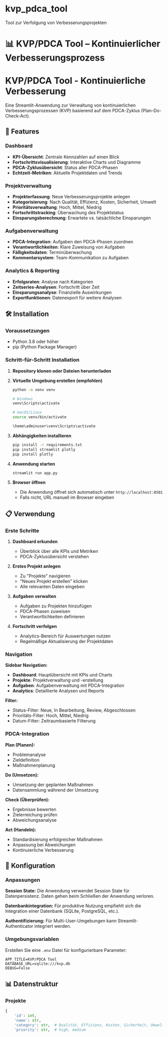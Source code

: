 # kvp_pdca_tool
Tool zur Verfolgung von Verbesserungsprojekten
# 📊 KVP/PDCA Tool – Kontinuierlicher Verbesserungsprozess

# KVP/PDCA Tool - Kontinuierliche Verbesserung

Eine Streamlit-Anwendung zur Verwaltung von kontinuierlichen Verbesserungsprozessen (KVP) basierend auf dem PDCA-Zyklus (Plan-Do-Check-Act).

## 🚀 Features

### Dashboard
- **KPI-Übersicht**: Zentrale Kennzahlen auf einen Blick
- **Fortschrittsvisualisierung**: Interaktive Charts und Diagramme
- **PDCA-Zyklusübersicht**: Status aller PDCA-Phasen
- **Echtzeit-Metriken**: Aktuelle Projektdaten und Trends

### Projektverwaltung
- **Projekterfassung**: Neue Verbesserungsprojekte anlegen
- **Kategorisierung**: Nach Qualität, Effizienz, Kosten, Sicherheit, Umwelt
- **Prioritätsverwaltung**: Hoch, Mittel, Niedrig
- **Fortschrittstracking**: Überwachung des Projektstatus
- **Einsparungsberechnung**: Erwartete vs. tatsächliche Einsparungen

### Aufgabenverwaltung
- **PDCA-Integration**: Aufgaben den PDCA-Phasen zuordnen
- **Verantwortlichkeiten**: Klare Zuweisung von Aufgaben
- **Fälligkeitsdaten**: Terminüberwachung
- **Kommentarsystem**: Team-Kommunikation zu Aufgaben

### Analytics & Reporting
- **Erfolgsraten**: Analyse nach Kategorien
- **Zeitseries-Analysen**: Fortschritt über Zeit
- **Einsparungsanalyse**: Finanzielle Auswirkungen
- **Exportfunktionen**: Datenexport für weitere Analysen

## 🛠️ Installation

### Voraussetzungen
- Python 3.8 oder höher
- pip (Python Package Manager)

### Schritt-für-Schritt Installation

1. **Repository klonen oder Dateien herunterladen**
 

2. **Virtuelle Umgebung erstellen (empfohlen)**
   ```bash
   python -m venv venv
   
   # Windows
   venv\Scripts\activate
   
   # macOS/Linux
   source venv/bin/activate
   
   \home\adminuser\venv\Scripts\activate

   ```

3. **Abhängigkeiten installieren**
   ```bash
   pip install -r requirements.txt
   pip install streamlit plotly
   pip install plotly
   ```

4. **Anwendung starten**
   ```bash
   streamlit run app.py
   ```

5. **Browser öffnen**
   - Die Anwendung öffnet sich automatisch unter `http://localhost:8501`
   - Falls nicht, URL manuell im Browser eingeben

## 📋 Verwendung

### Erste Schritte

1. **Dashboard erkunden**
   - Überblick über alle KPIs und Metriken
   - PDCA-Zyklusübersicht verstehen

2. **Erstes Projekt anlegen**
   - Zu "Projekte" navigieren
   - "Neues Projekt erstellen" klicken
   - Alle relevanten Daten eingeben

3. **Aufgaben verwalten**
   - Aufgaben zu Projekten hinzufügen
   - PDCA-Phasen zuweisen
   - Verantwortlichkeiten definieren

4. **Fortschritt verfolgen**
   - Analytics-Bereich für Auswertungen nutzen
   - Regelmäßige Aktualisierung der Projektdaten

### Navigation

**Sidebar Navigation:**
- **Dashboard**: Hauptübersicht mit KPIs und Charts
- **Projekte**: Projektverwaltung und -erstellung
- **Aufgaben**: Aufgabenverwaltung mit PDCA-Integration
- **Analytics**: Detaillierte Analysen und Reports

**Filter:**
- Status-Filter: Neue, In Bearbeitung, Review, Abgeschlossen
- Prioritäts-Filter: Hoch, Mittel, Niedrig
- Datum-Filter: Zeitraumbasierte Filterung

### PDCA-Integration

**Plan (Planen):**
- Problemanalyse
- Zieldefinition
- Maßnahmenplanung

**Do (Umsetzen):**
- Umsetzung der geplanten Maßnahmen
- Datensammlung während der Umsetzung

**Check (Überprüfen):**
- Ergebnisse bewerten
- Zielerreichung prüfen
- Abweichungsanalyse

**Act (Handeln):**
- Standardisierung erfolgreicher Maßnahmen
- Anpassung bei Abweichungen
- Kontinuierliche Verbesserung

## 🔧 Konfiguration

### Anpassungen

**Session State:**
Die Anwendung verwendet Session State für Datenpersistenz. Daten gehen beim Schließen der Anwendung verloren.

**Datenbankintegration:**
Für produktive Nutzung empfiehlt sich die Integration einer Datenbank (SQLite, PostgreSQL, etc.).

**Authentifizierung:**
Für Multi-User-Umgebungen kann Streamlit-Authenticator integriert werden.

### Umgebungsvariablen

Erstellen Sie eine `.env` Datei für konfigurierbare Parameter:
```
APP_TITLE=KVP/PDCA Tool
DATABASE_URL=sqlite:///kvp.db
DEBUG=False
```

## 📊 Datenstruktur

### Projekte
```python
{
    'id': int,
    'name': str,
    'category': str,  # Qualität, Effizienz, Kosten, Sicherheit, Umwelt
    'priority': str,  # high, medium
